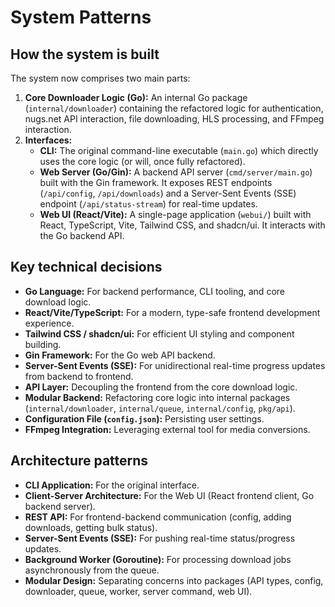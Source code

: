 # System Patterns

## How the system is built

The system now comprises two main parts:

1.  **Core Downloader Logic (Go):** An internal Go package (`internal/downloader`) containing the refactored logic for authentication, nugs.net API interaction, file downloading, HLS processing, and FFmpeg interaction.
2.  **Interfaces:**
    *   **CLI:** The original command-line executable (`main.go`) which directly uses the core logic (or will, once fully refactored).
    *   **Web Server (Go/Gin):** A backend API server (`cmd/server/main.go`) built with the Gin framework. It exposes REST endpoints (`/api/config`, `/api/downloads`) and a Server-Sent Events (SSE) endpoint (`/api/status-stream`) for real-time updates.
    *   **Web UI (React/Vite):** A single-page application (`webui/`) built with React, TypeScript, Vite, Tailwind CSS, and shadcn/ui. It interacts with the Go backend API.

## Key technical decisions

-   **Go Language:** For backend performance, CLI tooling, and core download logic.
-   **React/Vite/TypeScript:** For a modern, type-safe frontend development experience.
-   **Tailwind CSS / shadcn/ui:** For efficient UI styling and component building.
-   **Gin Framework:** For the Go web API backend.
-   **Server-Sent Events (SSE):** For unidirectional real-time progress updates from backend to frontend.
-   **API Layer:** Decoupling the frontend from the core download logic.
-   **Modular Backend:** Refactoring core logic into internal packages (`internal/downloader`, `internal/queue`, `internal/config`, `pkg/api`).
-   **Configuration File (`config.json`):** Persisting user settings.
-   **FFmpeg Integration:** Leveraging external tool for media conversions.

## Architecture patterns

-   **CLI Application:** For the original interface.
-   **Client-Server Architecture:** For the Web UI (React frontend client, Go backend server).
-   **REST API:** For frontend-backend communication (config, adding downloads, getting bulk status).
-   **Server-Sent Events (SSE):** For pushing real-time status/progress updates.
-   **Background Worker (Goroutine):** For processing download jobs asynchronously from the queue.
-   **Modular Design:** Separating concerns into packages (API types, config, downloader, queue, worker, server command, web UI). 